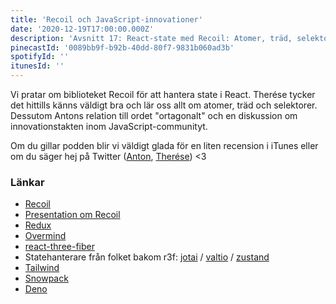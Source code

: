 ```yaml
---
title: 'Recoil och JavaScript-innovationer'
date: '2020-12-19T17:00:00.000Z'
description: 'Avsnitt 17: React-state med Recoil: Atomer, träd, selektorer och en liten diskussion om innovationstakten kring JavaScript.'
pinecastId: '0089bb9f-b92b-40dd-80f7-9831b060ad3b'
spotifyId: ''
itunesId: ''
---
```


Vi pratar om biblioteket Recoil för att hantera state i React. Therése tycker det hittills känns väldigt bra och lär oss allt om atomer, träd och selektorer. Dessutom Antons relation till ordet "ortagonalt" och en diskussion om innovationstakten inom JavaScript-communityt.

Om du gillar podden blir vi väldigt glada för en liten recension i iTunes eller om du säger hej på Twitter ([Anton](https://twitter.com/Awnton), [Therése](https://twitter.com/tkomstadius)) <3

### Länkar

- [Recoil](https://recoiljs.org/)
- [Presentation om Recoil](https://www.youtube.com/watch?v=_ISAA_Jt9kI)
- [Redux](https://redux.js.org/)
- [Overmind](https://overmindjs.org/)
- [react-three-fiber](https://github.com/pmndrs/react-three-fiber)
- Statehanterare från folket bakom r3f: [jotai](https://jotai.surge.sh/) / [valtio](https://github.com/pmndrs/valtio) / [zustand](https://zustand.surge.sh/)
- [Tailwind](https://tailwindcss.com/)
- [Snowpack](https://www.snowpack.dev/)
- [Deno](https://deno.land/)
